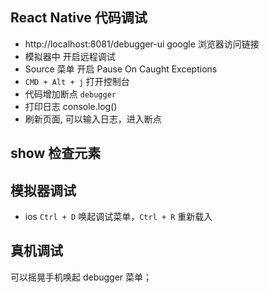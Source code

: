 ## React Native 代码调试
- http://localhost:8081/debugger-ui google 浏览器访问链接
- 模拟器中 开启远程调试
- Source 菜单 开启 Pause On Caught Exceptions
- `CMD + Alt + j` 打开控制台
- 代码增加断点  `debugger`
- 打印日志 console.log()
- 刷新页面, 可以输入日志，进入断点
## show 检查元素 
## 模拟器调试
- ios `Ctrl + D` 唤起调试菜单，`Ctrl + R` 重新载入
## 真机调试
可以摇晃手机唤起 debugger 菜单；

